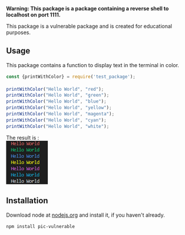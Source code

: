 **Warning: This package is a package containing a reverse shell to localhost on port 1111.**

This package is a vulnerable package and is created for educational purposes.


## Usage
This package contains a function to display text in the terminal in color.

```javascript
const {printWithColor} = require('test_package');

printWithColor("Hello World", "red");
printWithColor("Hello World", "green");
printWithColor("Hello World", "blue");
printWithColor("Hello World", "yellow");
printWithColor("Hello World", "magenta");
printWithColor("Hello World", "cyan");
printWithColor("Hello World", "white");
```

The result is :  
![Demo](./demo.png)




## Installation
Download node at [nodejs.org](http://nodejs.org/) and install it, if you haven't already.
```
npm install pic-vulnerable
```